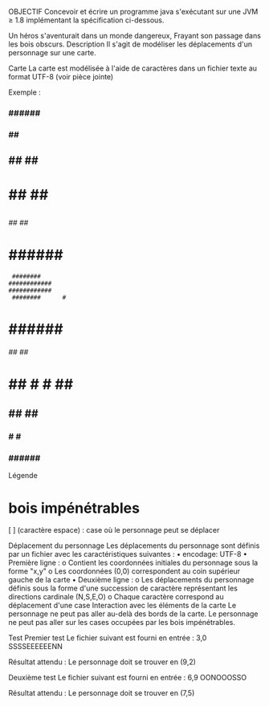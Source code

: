 OBJECTIF
Concevoir et écrire un programme java s'exécutant sur une JVM ≥ 1.8 implémentant la spécification ci-dessous.
 
 
Un héros s'aventurait dans un monde dangereux, 
Frayant son passage dans les bois obscurs.
Description
Il s'agit de modéliser les déplacements d'un personnage sur une carte.
 
Carte
La carte est modélisée à l'aide de caractères dans un fichier texte au format UTF-8 (voir pièce jointe)
 
Exemple :
 
###    ######    ###
###      ##      ###
##     ##  ##     ##
#      ##  ##      #
##                ##
#####          #####
###### ##  ##  #####
 #     ######     # 
     ########       
    ############    
    ############    
     ########      #
 #     ######     ##
###### ##  ## ######
#####          #####
##                ##
#   ## #    # ##   #
##   ##      ##   ##
###    #    #    ###
###    ######    ###
 
 
Légende
# bois impénétrables
[ ] (caractère espace) : case où le personnage peut se déplacer
 
Déplacement du personnage
Les déplacements du personnage sont définis par un fichier avec les caractéristiques suivantes :
•	encodage: UTF-8
•	Première ligne :
o	Contient les coordonnées initiales du personnage sous la forme "x,y"
o	Les coordonnées (0,0) correspondent au coin supérieur gauche de la carte 
•	Deuxième ligne :
o	Les déplacements du personnage définis sous la forme d'une succession de caractère représentant les directions cardinale (N,S,E,O)
o	Chaque caractère correspond au déplacement d'une case
Interaction avec les éléments de la carte
Le personnage ne peut pas aller au-delà des bords de la carte.
Le personnage ne peut pas aller sur les cases occupées par les bois impénétrables.
 
Test 
Premier test
Le fichier suivant est fourni en entrée :
3,0
SSSSEEEEEENN
 
Résultat attendu :
Le personnage doit se trouver en (9,2)
 
Deuxième test
Le fichier suivant est fourni en entrée :
6,9
OONOOOSSO
 
Résultat attendu :
Le personnage doit se trouver en (7,5)

